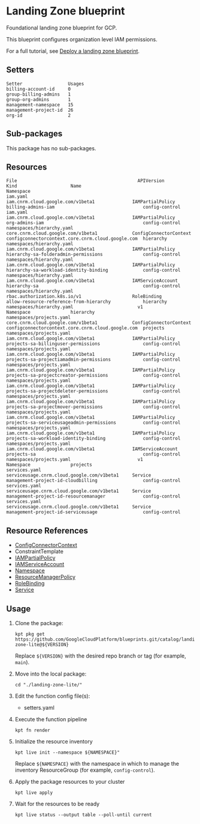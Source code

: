 # Landing Zone blueprint

Foundational landing zone blueprint for GCP.

This blueprint configures organization level IAM permissions.

For a full tutorial, see
[Deploy a landing zone blueprint](https://cloud.google.com/anthos-config-management/docs/tutorials/landing-zone).

## Setters

```
Setter                 Usages
billing-account-id     0
group-billing-admins   1
group-org-admins       1
management-namespace   15
management-project-id  26
org-id                 2
```

## Sub-packages

This package has no sub-packages.

## Resources

```
File                                             APIVersion                                     Kind                    Name                                               Namespace
iam.yaml                                         iam.cnrm.cloud.google.com/v1beta1              IAMPartialPolicy         billing-admins-iam                                 config-control
iam.yaml                                         iam.cnrm.cloud.google.com/v1beta1              IAMPartialPolicy         org-admins-iam                                     config-control
namespaces/hierarchy.yaml                        core.cnrm.cloud.google.com/v1beta1             ConfigConnectorContext  configconnectorcontext.core.cnrm.cloud.google.com  hierarchy
namespaces/hierarchy.yaml                        iam.cnrm.cloud.google.com/v1beta1              IAMPartialPolicy         hierarchy-sa-folderadmin-permissions               config-control
namespaces/hierarchy.yaml                        iam.cnrm.cloud.google.com/v1beta1              IAMPartialPolicy         hierarchy-sa-workload-identity-binding             config-control
namespaces/hierarchy.yaml                        iam.cnrm.cloud.google.com/v1beta1              IAMServiceAccount       hierarchy-sa                                       config-control
namespaces/hierarchy.yaml                        rbac.authorization.k8s.io/v1                   RoleBinding             allow-resource-reference-from-hierarchy            hierarchy
namespaces/hierarchy.yaml                        v1                                             Namespace               hierarchy
namespaces/projects.yaml                         core.cnrm.cloud.google.com/v1beta1             ConfigConnectorContext  configconnectorcontext.core.cnrm.cloud.google.com  projects
namespaces/projects.yaml                         iam.cnrm.cloud.google.com/v1beta1              IAMPartialPolicy         projects-sa-billinguser-permissions                config-control
namespaces/projects.yaml                         iam.cnrm.cloud.google.com/v1beta1              IAMPartialPolicy         projects-sa-projectiamadmin-permissions            config-control
namespaces/projects.yaml                         iam.cnrm.cloud.google.com/v1beta1              IAMPartialPolicy         projects-sa-projectcreator-permissions             config-control
namespaces/projects.yaml                         iam.cnrm.cloud.google.com/v1beta1              IAMPartialPolicy         projects-sa-projectdeleter-permissions             config-control
namespaces/projects.yaml                         iam.cnrm.cloud.google.com/v1beta1              IAMPartialPolicy         projects-sa-projectmover-permissions               config-control
namespaces/projects.yaml                         iam.cnrm.cloud.google.com/v1beta1              IAMPartialPolicy         projects-sa-serviceusageadmin-permissions          config-control
namespaces/projects.yaml                         iam.cnrm.cloud.google.com/v1beta1              IAMPartialPolicy         projects-sa-workload-identity-binding              config-control
namespaces/projects.yaml                         iam.cnrm.cloud.google.com/v1beta1              IAMServiceAccount       projects-sa                                        config-control
namespaces/projects.yaml                         v1                                             Namespace               projects
services.yaml                                    serviceusage.cnrm.cloud.google.com/v1beta1     Service                 management-project-id-cloudbilling                 config-control
services.yaml                                    serviceusage.cnrm.cloud.google.com/v1beta1     Service                 management-project-id-resourcemanager              config-control
services.yaml                                    serviceusage.cnrm.cloud.google.com/v1beta1     Service                 management-project-id-serviceusage                 config-control
```

## Resource References

- [ConfigConnectorContext](https://cloud.google.com/config-connector/docs/how-to/advanced-install#addon-configuring)
- ConstraintTemplate
- [IAMPartialPolicy](https://cloud.google.com/config-connector/docs/reference/resource-docs/iam/iampartialpolicy)
- [IAMServiceAccount](https://cloud.google.com/config-connector/docs/reference/resource-docs/iam/iamserviceaccount)
- [Namespace](https://kubernetes.io/docs/reference/generated/kubernetes-api/v1.21/#namespace-v1-core)
- [ResourceManagerPolicy](https://cloud.google.com/config-connector/docs/reference/resource-docs/resourcemanager/resourcemanagerpolicy)
- [RoleBinding](https://kubernetes.io/docs/reference/generated/kubernetes-api/v1.21/#rolebinding-v1-rbac-authorization-k8s-io)
- [Service](https://cloud.google.com/config-connector/docs/reference/resource-docs/serviceusage/service)

## Usage

1.  Clone the package:
    ```
    kpt pkg get https://github.com/GoogleCloudPlatform/blueprints.git/catalog/landing-zone-lite@${VERSION}
    ```
    Replace `${VERSION}` with the desired repo branch or tag
    (for example, `main`).

1.  Move into the local package:
    ```
    cd "./landing-zone-lite/"
    ```

1.  Edit the function config file(s):
    - setters.yaml

1.  Execute the function pipeline
    ```
    kpt fn render
    ```

1.  Initialize the resource inventory
    ```
    kpt live init --namespace ${NAMESPACE}"
    ```
    Replace `${NAMESPACE}` with the namespace in which to manage
    the inventory ResourceGroup (for example, `config-control`).

1.  Apply the package resources to your cluster
    ```
    kpt live apply
    ```

1.  Wait for the resources to be ready
    ```
    kpt live status --output table --poll-until current
    ```
